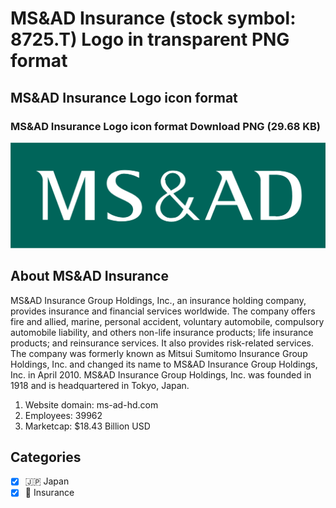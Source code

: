 # MS&AD Insurance (stock symbol: 8725.T) Logo in transparent PNG format

## MS&AD Insurance Logo icon format

### MS&AD Insurance Logo icon format Download PNG (29.68 KB)

![MS&AD Insurance Logo icon format Download PNG (29.68 KB)](/img/orig/8725.T-f5759d77.png)

## About MS&AD Insurance

MS&AD Insurance Group Holdings, Inc., an insurance holding company, provides insurance and financial services worldwide. The company offers fire and allied, marine, personal accident, voluntary automobile, compulsory automobile liability, and others non-life insurance products; life insurance products; and reinsurance services. It also provides risk-related services. The company was formerly known as Mitsui Sumitomo Insurance Group Holdings, Inc. and changed its name to MS&AD Insurance Group Holdings, Inc. in April 2010. MS&AD Insurance Group Holdings, Inc. was founded in 1918 and is headquartered in Tokyo, Japan.

1. Website domain: ms-ad-hd.com
2. Employees: 39962
3. Marketcap: $18.43 Billion USD


## Categories
- [x] 🇯🇵 Japan
- [x] 🏦 Insurance
